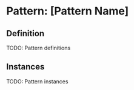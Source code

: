 # Pattern: [Pattern Name]

## Definition

TODO: Pattern definitions 

## Instances

TODO: Pattern instances 